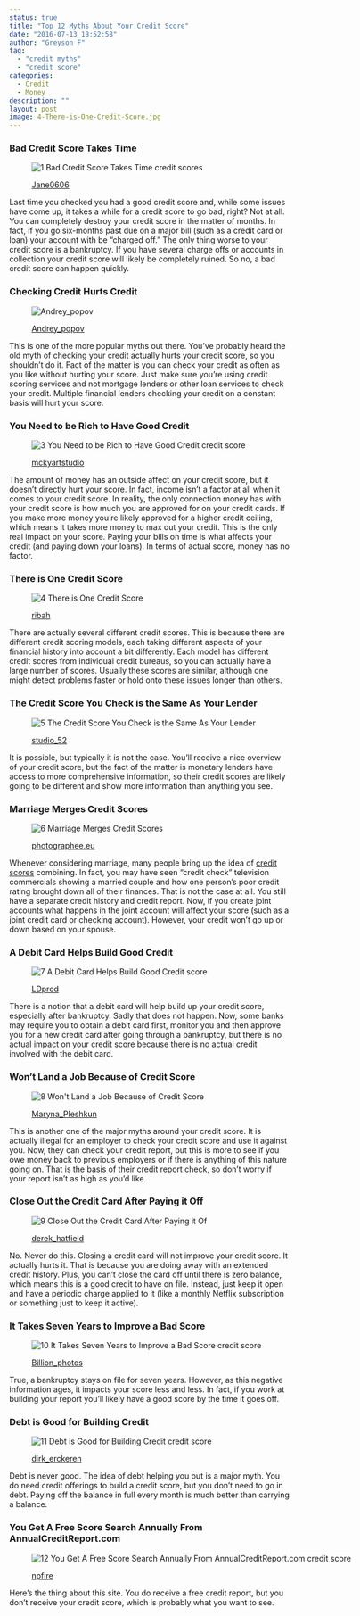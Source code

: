 ```yaml
---
status: true
title: "Top 12 Myths About Your Credit Score"
date: "2016-07-13 18:52:58"
author: "Greyson F"
tag:
  - "credit myths"
  - "credit score"
categories:
  - Credit
  - Money
description: ""
layout: post
image: 4-There-is-One-Credit-Score.jpg
---
```


### Bad Credit Score Takes Time

<figure aria-describedby="caption-attachment-3867" class="wp-caption alignnone" id="attachment_3867" style="width: 700px">

![1 Bad Credit Score Takes Time credit scores](/posts/1-Bad-Credit-Score-Takes-Time-credit-scores.jpg)<figcaption class="wp-caption-text" id="caption-attachment-3867">[Jane0606](https://www.shutterstock.com/pic-207952477/stock-photo-a-road-sign-with-bad-credit-good-credit-words-on-sky-background.html)</figcaption></figure>

Last time you checked you had a good credit score and, while some issues have come up, it takes a while for a credit score to go bad, right? Not at all. You can completely destroy your credit score in the matter of months. In fact, if you go six-months past due on a major bill (such as a credit card or loan) your account with be “charged off.” The only thing worse to your credit score is a bankruptcy. If you have several charge offs or accounts in collection your credit score will likely be completely ruined. So no, a bad credit score can happen quickly.

### Checking Credit Hurts Credit

<figure aria-describedby="caption-attachment-3868" class="wp-caption alignnone" id="attachment_3868" style="width: 700px">

![Andrey_popov](/posts/2-Checking-Credit-Hurts-Credit-credit-score.jpg)<figcaption class="wp-caption-text" id="caption-attachment-3868">[Andrey_popov](https://www.shutterstock.com/pic-280796339/stock-photo-close-up-of-a-businessman-checking-credit-score-online-on-laptop.html)</figcaption></figure>

This is one of the more popular myths out there. You’ve probably heard the old myth of checking your credit actually hurts your credit score, so you shouldn’t do it. Fact of the matter is you can check your credit as often as you like without hurting your score. Just make sure you’re using credit scoring services and not mortgage lenders or other loan services to check your credit. Multiple financial lenders checking your credit on a constant basis will hurt your score.

### You Need to be Rich to Have Good Credit

<figure aria-describedby="caption-attachment-3869" class="wp-caption alignnone" id="attachment_3869" style="width: 700px">

![3 You Need to be Rich to Have Good Credit credit score](/posts/3-You-Need-to-be-Rich-to-Have-Good-Credit-credit-score.jpg)<figcaption class="wp-caption-text" id="caption-attachment-3869">[mckyartstudio](https://www.shutterstock.com/pic-422593414/stock-photo-multiple-scattered-american-dollar-banknotes-in-full-frame-coverage-with-corner-vignetting.html)</figcaption></figure>

The amount of money has an outside affect on your credit score, but it doesn’t directly hurt your score. In fact, income isn’t a factor at all when it comes to your credit score. In reality, the only connection money has with your credit score is how much you are approved for on your credit cards. If you make more money you’re likely approved for a higher credit ceiling, which means it takes more money to max out your credit. This is the only real impact on your score. Paying your bills on time is what affects your credit (and paying down your loans). In terms of actual score, money has no factor.

### There is One Credit Score

<figure aria-describedby="caption-attachment-3870" class="wp-caption alignnone" id="attachment_3870" style="width: 700px">

![4 There is One Credit Score](/posts/4-There-is-One-Credit-Score.jpg)<figcaption class="wp-caption-text" id="caption-attachment-3870">[ribah](https://www.shutterstock.com/pic-133201919/stock-photo-illustration-of-wordcloud-word-tags-of-credit-history-report.html)

</figcaption></figure>

There are actually several different credit scores. This is because there are different credit scoring models, each taking different aspects of your financial history into account a bit differently. Each model has different credit scores from individual credit bureaus, so you can actually have a large number of scores. Usually these scores are similar, although one might detect problems faster or hold onto these issues longer than others.

### The Credit Score You Check is the Same As Your Lender

<figure aria-describedby="caption-attachment-3871" class="wp-caption alignnone" id="attachment_3871" style="width: 700px">

![5 The Credit Score You Check is the Same As Your Lender](/posts/5-The-Credit-Score-You-Check-is-the-Same-As-Your-Lender.jpg)<figcaption class="wp-caption-text" id="caption-attachment-3871">[studio_52](https://www.shutterstock.com/pic-229611016/stock-photo-hard-money-lender-close-up-photo-of-successful-boss-working-with-calculator-in-the-office.html)</figcaption></figure>

It is possible, but typically it is not the case. You’ll receive a nice overview of your credit score, but the fact of the matter is monetary lenders have access to more comprehensive information, so their credit scores are likely going to be different and show more information than anything you see.

### Marriage Merges Credit Scores

<figure aria-describedby="caption-attachment-3872" class="wp-caption alignnone" id="attachment_3872" style="width: 700px">

![6 Marriage Merges Credit Scores](/posts/6-Marriage-Merges-Credit-Scores.jpg)<figcaption class="wp-caption-text" id="caption-attachment-3872">[photographee.eu](https://www.shutterstock.com/pic-220991617/stock-photo-horizontal-view-of-couple-analyzing-family-bills.html)

</figcaption></figure>

Whenever considering marriage, many people bring up the idea of [credit scores](https://www.bankrate.com/finance/debt/9-myths-build-better-credit-1.aspx) combining. In fact, you may have seen “credit check” television commercials showing a married couple and how one person’s poor credit rating brought down all of their finances. That is not the case at all. You still have a separate credit history and credit report. Now, if you create joint accounts what happens in the joint account will affect your score (such as a joint credit card or checking account). However, your credit won’t go up or down based on your spouse.

### A Debit Card Helps Build Good Credit

<figure aria-describedby="caption-attachment-3873" class="wp-caption alignnone" id="attachment_3873" style="width: 700px">

![7 A Debit Card Helps Build Good Credit score](/posts/7-A-Debit-Card-Helps-Build-Good-Credit-score.jpg)<figcaption class="wp-caption-text" id="caption-attachment-3873">[LDprod](https://www.shutterstock.com/pic-159873380/stock-photo-woman-hand-with-credit-card-swipe-through-terminal-for-sale-in-restaurant.html)</figcaption></figure>

There is a notion that a debit card will help build up your credit score, especially after bankruptcy. Sadly that does not happen. Now, some banks may require you to obtain a debit card first, monitor you and then approve you for a new credit card after going through a bankruptcy, but there is no actual impact on your credit score because there is no actual credit involved with the debit card.

### Won’t Land a Job Because of Credit Score

<figure aria-describedby="caption-attachment-3874" class="wp-caption alignnone" id="attachment_3874" style="width: 700px">

![8 Won't Land a Job Because of Credit Score](/posts/8-Wont-Land-a-Job-Because-of-Credit-Score.jpg)<figcaption class="wp-caption-text" id="caption-attachment-3874">[Maryna_Pleshkun](https://www.shutterstock.com/pic-318947294/stock-photo-business-people-accusing-their-business-partner-closeup-shot.html)</figcaption></figure>

This is another one of the major myths around your credit score. It is actually illegal for an employer to check your credit score and use it against you. Now, they can check your credit report, but this is more to see if you owe money back to previous employers or if there is anything of this nature going on. That is the basis of their credit report check, so don’t worry if your report isn’t as high as you’d like.

### Close Out the Credit Card After Paying it Off

<figure aria-describedby="caption-attachment-3875" class="wp-caption alignnone" id="attachment_3875" style="width: 700px">

![9 Close Out the Credit Card After Paying it Of](/posts/9-Close-Out-the-Credit-Card-After-Paying-it-Of.jpg)<figcaption class="wp-caption-text" id="caption-attachment-3875">[derek_hatfield](https://www.shutterstock.com/pic-177476195/stock-photo-credit-card-pieces.html)</figcaption></figure>

No. Never do this. Closing a credit card will not improve your credit score. It actually hurts it. That is because you are doing away with an extended credit history. Plus, you can’t close the card off until there is zero balance, which means this is a good credit to have on file. Instead, just keep it open and have a periodic charge applied to it (like a monthly Netflix subscription or something just to keep it active).

### It Takes Seven Years to Improve a Bad Score

<figure aria-describedby="caption-attachment-3877" class="wp-caption alignnone" id="attachment_3877" style="width: 700px">

![10 It Takes Seven Years to Improve a Bad Score credit score](/posts/10-It-Takes-Seven-Years-to-Improve-a-Bad-Score-credit-score.jpg)<figcaption class="wp-caption-text" id="caption-attachment-3877">[Billion_photos](https://www.shutterstock.com/pic-302938517/stock-photo-clock-time-women.html)</figcaption></figure>

True, a bankruptcy stays on file for seven years. However, as this negative information ages, it impacts your score less and less. In fact, if you work at building your report you’ll likely have a good score by the time it goes off.

### Debt is Good for Building Credit

<figure aria-describedby="caption-attachment-3878" class="wp-caption alignnone" id="attachment_3878" style="width: 700px">

![11 Debt is Good for Building Credit credit score](/posts/11-Debt-is-Good-for-Building-Credit-credit-score.jpg)<figcaption class="wp-caption-text" id="caption-attachment-3878">[dirk_erckeren](https://www.shutterstock.com/pic-417570070/stock-photo-debt-free-zone-or-tax-reduction-today-relief-of-taxes-having-good-credit-financial-success-paying.html)</figcaption></figure>

Debt is never good. The idea of debt helping you out is a major myth. You do need credit offerings to build a credit score, but you don’t need to go in debt. Paying off the balance in full every month is much better than carrying a balance.

### You Get A Free Score Search Annually From AnnualCreditReport.com

<figure aria-describedby="caption-attachment-3879" class="wp-caption alignnone" id="attachment_3879" style="width: 700px">

![12 You Get A Free Score Search Annually From AnnualCreditReport.com credit score](/posts/12-You-Get-A-Free-Score-Search-Annually-From-AnnualCreditReport.com-credit-score.jpg)<figcaption class="wp-caption-text" id="caption-attachment-3879">[npfire](https://www.shutterstock.com/pic-270813506/stock-photo-credit-report-concept.html)</figcaption></figure>

Here’s the thing about this site. You do receive a free credit report, but you don’t receive your credit score, which is probably what you want to see.
